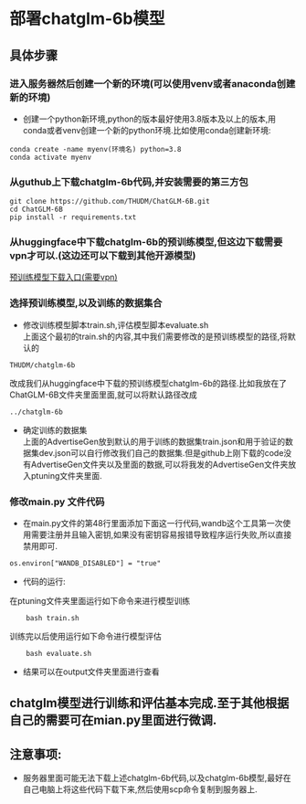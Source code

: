 # 部署chatglm-6b模型

## 具体步骤

### 进入服务器然后创建一个新的环境(可以使用venv或者anaconda创建新的环境)  
- 创建一个python新环境,python的版本最好使用3.8版本及以上的版本,用conda或者venv创建一个新的python环境.比如使用conda创建新环境:  
```  
conda create -name myenv(环境名) python=3.8  
conda activate myenv
```  

### 从guthub上下载chatglm-6b代码,并安装需要的第三方包  
```   
git clone https://github.com/THUDM/ChatGLM-6B.git  
cd ChatGLM-6B  
pip install -r requirements.txt
```

### 从huggingface中下载chatglm-6b的预训练模型,但这边下载需要vpn才可以.(这边还可以下载到其他开源模型)
[预训练模型下载入口(需要vpn)](https://huggingface.co/THUDM/chatglm-6b/tree/main)

### 选择预训练模型,以及训练的数据集合

- 修改训练模型脚本train.sh,评估模型脚本evaluate.sh  
上面这个最初的train.sh的内容,其中我们需要修改的是预训练模型的路径,将默认的
```  
THUDM/chatglm-6b
```
改成我们从huggingface中下载的预训练模型chatglm-6b的路径.比如我放在了ChatGLM-6B文件夹里面里面,就可以将默认路径改成
```  
../chatglm-6b
```
- 确定训练的数据集  
上面的AdvertiseGen放到默认的用于训练的数据集train.json和用于验证的数据集dev.json可以自行修改我们自己的数据集.但是github上刚下载的code没有AdvertiseGen文件夹以及里面的数据,可以将我发的AdvertiseGen文件夹放入ptuning文件夹里面.

### 修改main.py 文件代码
- 在main.py文件的第48行里面添加下面这一行代码,wandb这个工具第一次使用需要注册并且输入密钥,如果没有密钥容易报错导致程序运行失败,所以直接禁用即可.  
```   
os.environ["WANDB_DISABLED"] = "true"
```

- 代码的运行:  

 在ptuning文件夹里面运行如下命令来进行模型训练  
```
	bash train.sh
```  
训练完以后使用运行如下命令进行模型评估  
```
	bash evaluate.sh
```  
- 结果可以在output文件夹里面进行查看

## chatglm模型进行训练和评估基本完成.至于其他根据自己的需要可在mian.py里面进行微调.


## 注意事项:
- 服务器里面可能无法下载上述chatglm-6b代码,以及chatglm-6b模型,最好在自己电脑上将这些代码下载下来,然后使用scp命令复制到服务器上.
